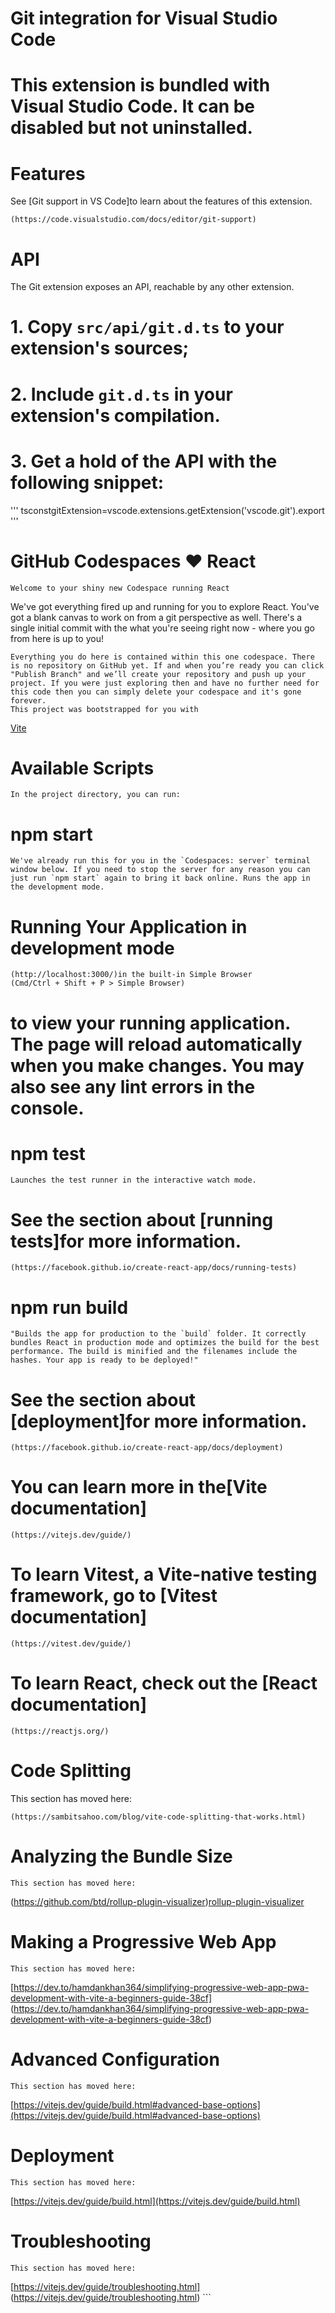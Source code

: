 # Git integration for Visual Studio Code

# This extension is bundled with Visual Studio Code. It can be disabled but not uninstalled.

# Features

See [Git support in VS Code]to learn about the features of this extension.

    (https://code.visualstudio.com/docs/editor/git-support)

# API

The Git extension exposes an API, reachable by any other extension.

# 1. Copy `src/api/git.d.ts` to your extension's sources;
# 2. Include `git.d.ts` in your extension's compilation.
# 3. Get a hold of the API with the following snippet:
''' tsconstgitExtension=vscode.extensions.getExtension<GitExtension>('vscode.git').export 
'''

# GitHub Codespaces ♥️ React

    Welcome to your shiny new Codespace running React

We've got everything fired up and running for you to explore React.
You've got a blank canvas to work on from a git perspective as well. There's a single initial commit with the what you're seeing right now - where you go from here is up to you!

    Everything you do here is contained within this one codespace. There is no repository on GitHub yet. If and when you’re ready you can click "Publish Branch" and we’ll create your repository and push up your project. If you were just exploring then and have no further need for this code then you can simply delete your codespace and it's gone forever.
    This project was bootstrapped for you with 
[Vite](https://vitejs.dev/)

# Available Scripts

    In the project directory, you can run:

# npm start

    We've already run this for you in the `Codespaces: server` terminal window below. If you need to stop the server for any reason you can just run `npm start` again to bring it back online. Runs the app in the development mode.

# Running Your Application in development mode

    (http://localhost:3000/)in the built-in Simple Browser
    (Cmd/Ctrl + Shift + P > Simple Browser)

# to view your running application. The page will reload automatically when you make changes. You may also see any lint errors in the console.

# npm test

    Launches the test runner in the interactive watch mode. 

# See the section about [running tests]for more information.
    
    (https://facebook.github.io/create-react-app/docs/running-tests)

# npm run build
    
    "Builds the app for production to the `build` folder. It correctly bundles React in production mode and optimizes the build for the best performance. The build is minified and the filenames include the hashes. Your app is ready to be deployed!"
    
# See the section about [deployment]for more information.

    (https://facebook.github.io/create-react-app/docs/deployment) 

# You can learn more in the[Vite documentation]

    (https://vitejs.dev/guide/)

# To learn Vitest, a Vite-native testing framework, go to [Vitest documentation]

    (https://vitest.dev/guide/)

# To learn React, check out the [React documentation]
    
    (https://reactjs.org/)

# Code Splitting 

This section has moved here:

    (https://sambitsahoo.com/blog/vite-code-splitting-that-works.html)

# Analyzing the Bundle Size

    This section has moved here: 
(https://github.com/btd/rollup-plugin-visualizer)[rollup-plugin-visualizer](https://github.com/btd/rollup-plugin-visualizer#rollup-plugin-visualizer)

# Making a Progressive Web App

    This section has moved here: 
[https://dev.to/hamdankhan364/simplifying-progressive-web-app-pwa-development-with-vite-a-beginners-guide-38cf]
(https://dev.to/hamdankhan364/simplifying-progressive-web-app-pwa-development-with-vite-a-beginners-guide-38cf)

# Advanced Configuration

    This section has moved here: 
[https://vitejs.dev/guide/build.html#advanced-base-options](https://vitejs.dev/guide/build.html#advanced-base-options)

# Deployment

    This section has moved here: 
[https://vitejs.dev/guide/build.html](https://vitejs.dev/guide/build.html)

# Troubleshooting

    This section has moved here: 
[https://vitejs.dev/guide/troubleshooting.html]
(https://vitejs.dev/guide/troubleshooting.html)
	```